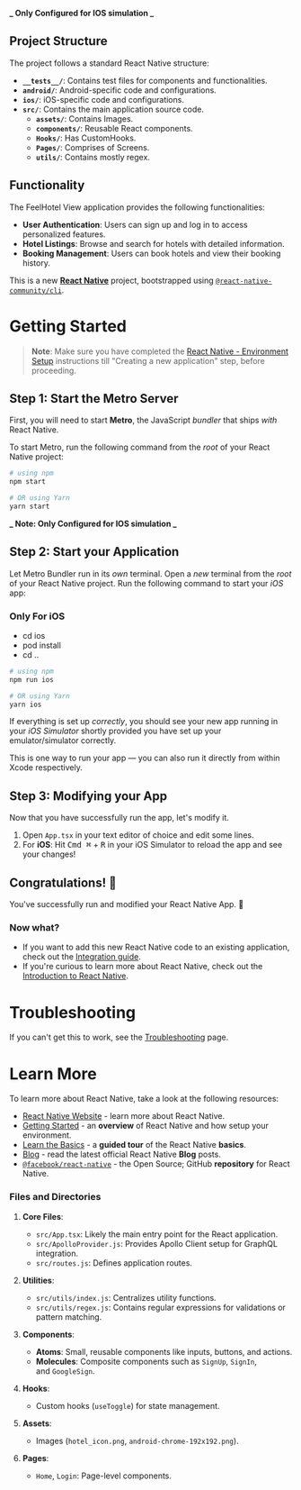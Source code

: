 **_ Only Configured for IOS simulation _**

## Project Structure

The project follows a standard React Native structure:

- **`__tests__/`**: Contains test files for components and functionalities.
- **`android/`**: Android-specific code and configurations.
- **`ios/`**: iOS-specific code and configurations.
- **`src/`**: Contains the main application source code.
  - **`assets/`**: Contains Images.
  - **`components/`**: Reusable React components.
  - **`Hooks/`**: Has CustomHooks.
  - **`Pages/`**: Comprises of Screens.
  - **`utils/`**: Contains mostly regex.

## Functionality

The FeelHotel View application provides the following functionalities:

- **User Authentication**: Users can sign up and log in to access personalized features.
- **Hotel Listings**: Browse and search for hotels with detailed information.
- **Booking Management**: Users can book hotels and view their booking history.

This is a new [**React Native**](https://reactnative.dev) project, bootstrapped using [`@react-native-community/cli`](https://github.com/react-native-community/cli).

# Getting Started

> **Note**: Make sure you have completed the [React Native - Environment Setup](https://reactnative.dev/docs/environment-setup) instructions till "Creating a new application" step, before proceeding.

## Step 1: Start the Metro Server

First, you will need to start **Metro**, the JavaScript _bundler_ that ships _with_ React Native.

To start Metro, run the following command from the _root_ of your React Native project:

```bash
# using npm
npm start

# OR using Yarn
yarn start
```

**_ Note: Only Configured for IOS simulation _**

## Step 2: Start your Application

Let Metro Bundler run in its _own_ terminal. Open a _new_ terminal from the _root_ of your React Native project. Run the following command to start your _iOS_ app:

### Only For iOS

- cd ios
- pod install
- cd ..

```bash
# using npm
npm run ios

# OR using Yarn
yarn ios
```

If everything is set up _correctly_, you should see your new app running in your _iOS Simulator_ shortly provided you have set up your emulator/simulator correctly.

This is one way to run your app — you can also run it directly from within Xcode respectively.

## Step 3: Modifying your App

Now that you have successfully run the app, let's modify it.

1. Open `App.tsx` in your text editor of choice and edit some lines.
2. For **iOS**: Hit <kbd>Cmd ⌘</kbd> + <kbd>R</kbd> in your iOS Simulator to reload the app and see your changes!

## Congratulations! :tada:

You've successfully run and modified your React Native App. :partying_face:

### Now what?

- If you want to add this new React Native code to an existing application, check out the [Integration guide](https://reactnative.dev/docs/integration-with-existing-apps).
- If you're curious to learn more about React Native, check out the [Introduction to React Native](https://reactnative.dev/docs/getting-started).

# Troubleshooting

If you can't get this to work, see the [Troubleshooting](https://reactnative.dev/docs/troubleshooting) page.

# Learn More

To learn more about React Native, take a look at the following resources:

- [React Native Website](https://reactnative.dev) - learn more about React Native.
- [Getting Started](https://reactnative.dev/docs/environment-setup) - an **overview** of React Native and how setup your environment.
- [Learn the Basics](https://reactnative.dev/docs/getting-started) - a **guided tour** of the React Native **basics**.
- [Blog](https://reactnative.dev/blog) - read the latest official React Native **Blog** posts.
- [`@facebook/react-native`](https://github.com/facebook/react-native) - the Open Source; GitHub **repository** for React Native.

### Files and Directories

1.  **Core Files**:

    - `src/App.tsx`: Likely the main entry point for the React application.
    - `src/ApolloProvider.js`: Provides Apollo Client setup for GraphQL integration.
    - `src/routes.js`: Defines application routes.

2.  **Utilities**:

    - `src/utils/index.js`: Centralizes utility functions.
    - `src/utils/regex.js`: Contains regular expressions for validations or pattern matching.

3.  **Components**:

    - **Atoms**: Small, reusable components like inputs, buttons, and actions.
    - **Molecules**: Composite components such as `SignUp`, `SignIn`, and `GoogleSign`.

4.  **Hooks**:

    - Custom hooks (`useToggle`) for state management.

5.  **Assets**:

    - Images (`hotel_icon.png`, `android-chrome-192x192.png`).

6.  **Pages**:

    - `Home`, `Login`: Page-level components.
